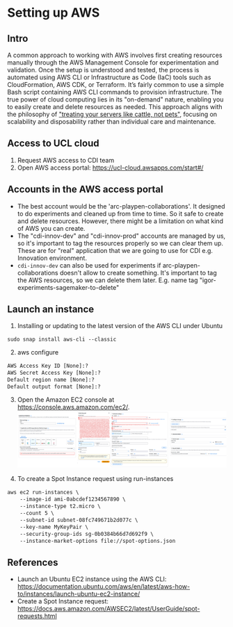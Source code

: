 # Setting up AWS

## Intro
A common approach to working with AWS involves first creating resources manually through the AWS Management Console for experimentation and validation. 
Once the setup is understood and tested, the process is automated using AWS CLI or Infrastructure as Code (IaC) tools such as CloudFormation, AWS CDK, or Terraform.
It’s fairly common to use a simple Bash script containing AWS CLI commands to provision infrastructure.
The true power of cloud computing lies in its "on-demand" nature, enabling you to easily create and delete resources as needed. 
This approach aligns with the philosophy of ["treating your servers like cattle, not pets"](https://devops.stackexchange.com/questions/653/what-is-the-definition-of-cattle-not-pets), focusing on scalability and disposability rather than individual care and maintenance.

## Access to UCL cloud
1. Request AWS access to CDI team
2. Open AWS access portal: https://ucl-cloud.awsapps.com/start#/

## Accounts in the AWS access portal
* The best account would be the 'arc-playpen-collaborations'. It designed to do experiments and cleaned up from time to time. So it safe to create and delete resources. However, there might be a limitation on what kind of AWS you can create.
* The "cdi-innov-dev" and "cdi-innov-prod" accounts are managed by us, so it's important to tag the resources properly so we can clear them up. These are for "real" application that we are going to use for CDI e.g. Innovation environment.
* `cdi-innov-dev` can also be used for experiments if arc-playpen-collaborations doesn't allow to create something. It's important to tag the AWS resources, so we can delete them later. E.g. name tag "igor-experiments-sagemaker-to-delete"

## Launch an instance
1. Installing or updating to the latest version of the AWS CLI under Ubuntu
```
sudo snap install aws-cli --classic
```
2. aws configure
```
AWS Access Key ID [None]:?
AWS Secret Access Key [None]:?
Default region name [None]:?
Default output format [None]:?
```
3. Open the Amazon EC2 console at https://console.aws.amazon.com/ec2/.
![fig](aws-launch-instance.svg)


4. To create a Spot Instance request using run-instances
```
aws ec2 run-instances \
    --image-id ami-0abcdef1234567890 \
    --instance-type t2.micro \
    --count 5 \
    --subnet-id subnet-08fc749671b2d077c \
    --key-name MyKeyPair \
    --security-group-ids sg-0b0384b66d7d692f9 \
    --instance-market-options file://spot-options.json
```

## References
* Launch an Ubuntu EC2 instance using the AWS CLI: https://documentation.ubuntu.com/aws/en/latest/aws-how-to/instances/launch-ubuntu-ec2-instance/
* Create a Spot Instance request: https://docs.aws.amazon.com/AWSEC2/latest/UserGuide/spot-requests.html



